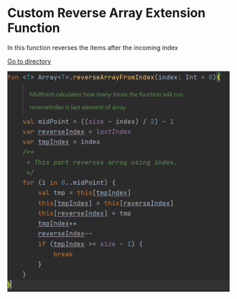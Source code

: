 # Custom Reverse Array Extension Function
 In this function reverses the items after the incoming index

[Go to directory](https://github.com/117-IBTech-Mobil-Android-Bootcamp/birinci-hafta-reverse-array-extension-MehmetAliKirmizitas/blob/main/app/src/main/java/com/example/reversearrayextensionfunction/Extention.kt)

![screenshot](./Screenshot.png)
